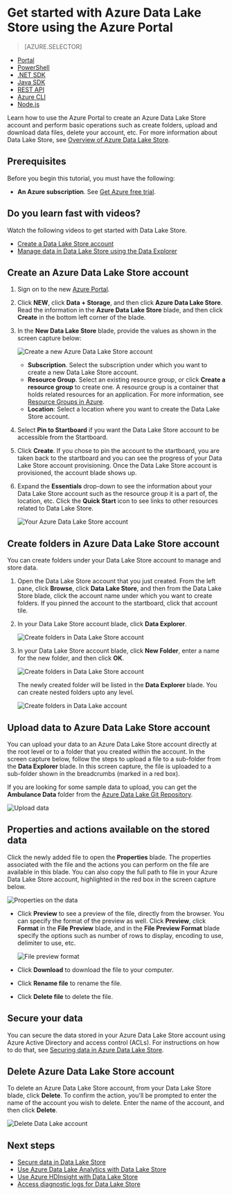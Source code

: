 <properties 
   pageTitle="Get started with Data Lake Store | Azure" 
   description="Use the portal to create a Data Lake Store account and perform basic operations in the Data Lake Store" 
   services="data-lake-store" 
   documentationCenter="" 
   authors="nitinme" 
   manager="jhubbard" 
   editor="cgronlun"/>
 
<tags
   ms.service="data-lake-store"
   ms.devlang="na"
   ms.topic="hero-article"
   ms.tgt_pltfrm="na"
   ms.workload="big-data" 
   ms.date="09/13/2016"
   ms.author="nitinme"/>


# Get started with Azure Data Lake Store using the Azure Portal

> [AZURE.SELECTOR]
- [Portal](data-lake-store-get-started-portal.md)
- [PowerShell](data-lake-store-get-started-powershell.md)
- [.NET SDK](data-lake-store-get-started-net-sdk.md)
- [Java SDK](data-lake-store-get-started-java-sdk.md)
- [REST API](data-lake-store-get-started-rest-api.md)
- [Azure CLI](data-lake-store-get-started-cli.md)
- [Node.js](data-lake-store-manage-use-nodejs.md)

Learn how to use the Azure Portal to create an Azure Data Lake Store account and perform basic operations such as create folders, upload and download data files, delete your account, etc. For more information about Data Lake Store, see [Overview of Azure Data Lake Store](data-lake-store-overview.md).

## Prerequisites

Before you begin this tutorial, you must have the following:

- **An Azure subscription**. See [Get Azure free trial](https://azure.microsoft.com/pricing/free-trial/).

## Do you learn fast with videos?

Watch the following videos to get started with Data Lake Store.

* [Create a Data Lake Store account](https://mix.office.com/watch/1k1cycy4l4gen)
* [Manage data in Data Lake Store using the Data Explorer](https://mix.office.com/watch/icletrxrh6pc)

## Create an Azure Data Lake Store account

1. Sign on to the new [Azure Portal](https://portal.azure.com).

2. Click **NEW**, click **Data + Storage**, and then click **Azure Data Lake Store**. Read the information in the **Azure Data Lake Store** blade, and then click **Create** in the bottom left corner of the blade.

3. In the **New Data Lake Store** blade, provide the values as shown in the screen capture below:

    ![Create a new Azure Data Lake Store account](./media/data-lake-store-get-started-portal/ADL.Create.New.Account.png "Create a new Azure Data Lake account")

    - **Subscription**. Select the subscription under which you want to create a new Data Lake Store account.
    - **Resource Group**. Select an existing resource group, or click **Create a resource group** to create one. A resource group is a container that holds related resources for an application. For more information, see [Resource Groups in Azure](resource-group-overview.md#resource-groups).
    - **Location**: Select a location where you want to create the Data Lake Store account.

4. Select **Pin to Startboard** if you want the Data Lake Store account to be accessible from the Startboard.

5. Click **Create**. If you chose to pin the account to the startboard, you are taken back to the startboard and you can see the progress of your Data Lake Store account provisioning. Once the Data Lake Store account is provisioned, the account blade shows up.

6. Expand the **Essentials** drop-down to see the information about your Data Lake Store account such as the resource group it is a part of, the location, etc. Click the **Quick Start** icon to see links to other resources related to Data Lake Store.

    ![Your Azure Data Lake Store account](./media/data-lake-store-get-started-portal/ADL.Account.QuickStart.png "Your Azure Data Lake account")

## <a name="createfolder"></a>Create folders in Azure Data Lake Store account

You can create folders under your Data Lake Store account to manage and store data.

1. Open the Data Lake Store account that you just created. From the left pane, click **Browse**, click **Data Lake Store**, and then from the Data Lake Store blade, click the account name under which you want to create folders. If you pinned the account to the startboard, click that account tile.

2. In your Data Lake Store account blade, click **Data Explorer**.

    ![Create folders in Data Lake Store account](./media/data-lake-store-get-started-portal/ADL.Create.Folder.png "Create folders in Data Lake Store account")

3. In your Data Lake Store account blade, click **New Folder**, enter a name for the new folder, and then click **OK**.
    
    ![Create folders in Data Lake Store account](./media/data-lake-store-get-started-portal/ADL.Folder.Name.png "Create folders in Data Lake Store account")
    
    The newly created folder will be listed in the **Data Explorer** blade. You can create nested folders upto any level.

    ![Create folders in Data Lake account](./media/data-lake-store-get-started-portal/ADL.New.Directory.png "Create folders in Data Lake account")


## <a name="uploaddata"></a>Upload data to Azure Data Lake Store account

You can upload your data to an Azure Data Lake Store account directly at the root level or to a folder that you created within the account. In the screen capture below, follow the steps to upload a file to a sub-folder from the **Data Explorer** blade. In this screen capture, the file is uploaded to a sub-folder shown in the breadcrumbs (marked in a red box).

If you are looking for some sample data to upload, you can get the **Ambulance Data** folder from the [Azure Data Lake Git Repository](https://github.com/MicrosoftBigData/usql/tree/master/Examples/Samples/Data/AmbulanceData).

![Upload data](./media/data-lake-store-get-started-portal/ADL.New.Upload.File.png "Upload data")


## <a name="properties"></a>Properties and actions available on the stored data

Click the newly added file to open the **Properties** blade. The properties associated with the file and the actions you can perform on the file are available in this blade. You can also copy the full path to file in your Azure Data Lake Store account, highlighted in the red box in the screen capture below.

![Properties on the data](./media/data-lake-store-get-started-portal/ADL.File.Properties.png "Properties on the data")

* Click **Preview** to see a preview of the file, directly from the browser. You can specify the format of the preview as well. Click **Preview**, click **Format** in the **File Preview** blade, and in the **File Preview Format** blade specify the options such as number of rows to display, encoding to use, delimiter to use, etc.

  ![File preview format](./media/data-lake-store-get-started-portal/ADL.File.Preview.png "File preview format")

* Click **Download** to download the file to your computer.

* Click **Rename file** to rename the file.

* Click **Delete file** to delete the file.


## Secure your data

You can secure the data stored in your Azure Data Lake Store account using Azure Active Directory and access control (ACLs). For instructions on how to do that, see [Securing data in Azure Data Lake Store](data-lake-store-secure-data.md).


## Delete Azure Data Lake Store account

To delete an Azure Data Lake Store account, from your Data Lake Store blade, click **Delete**. To confirm the action, you'll be prompted to enter the name of the account you wish to delete. Enter the name of the account, and then click **Delete**.

![Delete Data Lake account](./media/data-lake-store-get-started-portal/ADL.Delete.Account.png "Delete Data Lake account")


## Next steps

- [Secure data in Data Lake Store](data-lake-store-secure-data.md)
- [Use Azure Data Lake Analytics with Data Lake Store](../data-lake-analytics/data-lake-analytics-get-started-portal.md)
- [Use Azure HDInsight with Data Lake Store](data-lake-store-hdinsight-hadoop-use-portal.md)
- [Access diagnostic logs for Data Lake Store](data-lake-store-diagnostic-logs.md)



<!--HONumber=Sep16_HO4-->


